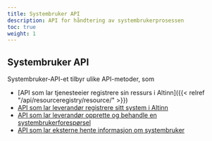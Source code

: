 ```yaml
---
title: Systembruker API
description: API for håndtering av systembrukerprosessen
toc: true
weight: 1
---
```


## Systembruker API
Systembruker-API-et tilbyr ulike API-metoder, som
- [API som lar tjenesteeier registrere sin ressurs i Altinn]({{< relref "/api/resourceregistry/resource/" >}})
- [API som lar leverandør registrere sitt system i Altinn](systemregister)
- [API som lar leverandør opprette og behandle en systembrukerforespørsel](systemuserrequest)
- [API som lar eksterne hente informasjon om systembruker](systemuser)